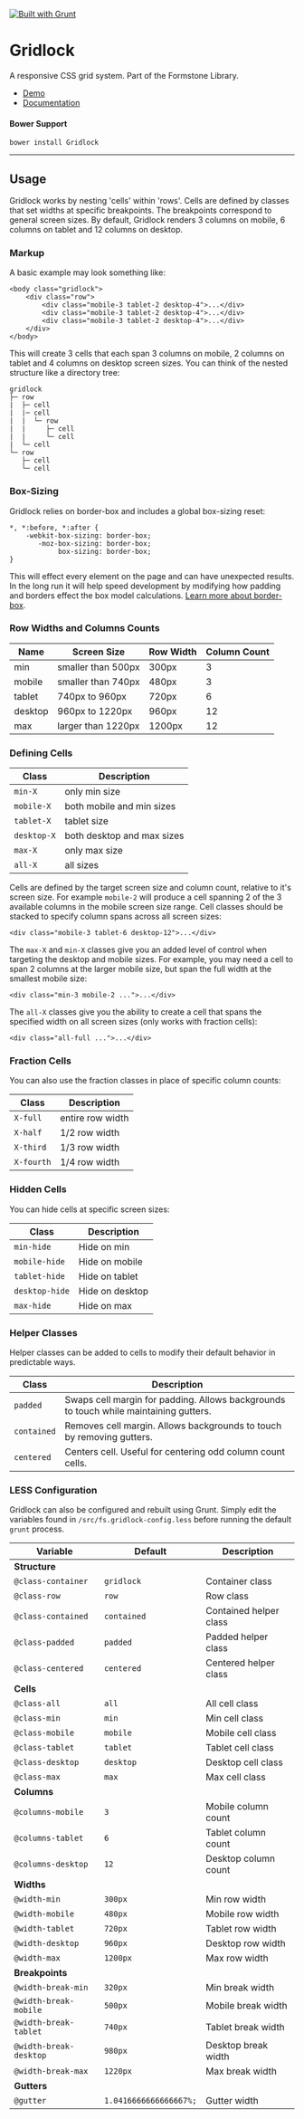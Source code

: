 <a href="http://gruntjs.com" target="_blank"><img src="https://cdn.gruntjs.com/builtwith.png" alt="Built with Grunt"></a> 
# Gridlock 

A responsive CSS grid system. Part of the Formstone Library. 

- [Demo](http://classic.formstone.it/components/Gridlock/demo/index.html) 
- [Documentation](http://classic.formstone.it/gridlock/) 

#### Bower Support 
`bower install Gridlock` 

---

## Usage

Gridlock works by nesting 'cells' within 'rows'. Cells are defined by classes that set widths at specific breakpoints. The breakpoints  correspond to general screen sizes. By default, Gridlock renders 3 columns on mobile, 6 columns on tablet and 12 columns on desktop.

### Markup

A basic example may look something like:

```
<body class="gridlock">
	<div class="row">
		<div class="mobile-3 tablet-2 desktop-4">...</div>
		<div class="mobile-3 tablet-2 desktop-4">...</div>
		<div class="mobile-3 tablet-2 desktop-4">...</div>
	</div>
</body>
```

This will create 3 cells that each span 3 columns on mobile, 2 columns on tablet and 4 columns on desktop screen sizes. You can think of the nested structure like a directory tree:

```
gridlock
├─ row
|  ├─ cell
|  |─ cell
|  |  └─ row
|  |     ├─ cell
|  |     └─ cell
|  └─ cell
└─ row
   ├─ cell
   └─ cell
```

### Box-Sizing

Gridlock relies on border-box and includes a global box-sizing reset:

```
*, *:before, *:after {
	-webkit-box-sizing: border-box;
	   -moz-box-sizing: border-box;
	        box-sizing: border-box;
}
```

This will effect every element on the page and can have unexpected results. In the long run it will help speed development by modifying how padding and borders effect the box model calculations. [Learn more about border-box](http://www.paulirish.com/2012/box-sizing-border-box-ftw/).

### Row Widths and Columns Counts

| Name | Screen Size | Row Width | Column Count |
| --- | --- | --- | --- |
| min | smaller than 500px | 300px | 3 |
| mobile | smaller than 740px | 480px | 3 |
| tablet | 740px to 960px | 720px | 6 |
| desktop | 960px to 1220px | 960px | 12 |
| max | larger than 1220px | 1200px | 12 |

### Defining Cells

| Class | Description |
| --- | --- |
| `min-X` | only min size |
| `mobile-X` | both mobile and min sizes |
| `tablet-X` | tablet size |
| `desktop-X` | both desktop and max sizes |
| `max-X` | only max size |
| `all-X` | all sizes |

Cells are defined by the target screen size and column count, relative to it's screen size. For example `mobile-2` will produce a cell spanning 2 of the 3 available columns in the mobile screen size range. Cell classes should be stacked to specify column spans across all screen sizes:

```
<div class="mobile-3 tablet-6 desktop-12">...</div>
```

The `max-X` and `min-X` classes give you an added level of control when targeting the desktop and mobile sizes. For example, you may need a cell to span 2 columns at the larger mobile size, but span the full width at the smallest mobile size:

```
<div class="min-3 mobile-2 ...">...</div>
```

The `all-X` classes give you the ability to create a cell that spans the specified width on all screen sizes (only works with fraction cells):

```
<div class="all-full ...">...</div>
```

### Fraction Cells

You can also use the fraction classes in place of specific column counts:

| Class | Description |
| --- | --- |
| `X-full` | entire row width |
| `X-half` | 1/2 row width |
| `X-third` | 1/3 row width |
| `X-fourth` | 1/4 row width |

### Hidden Cells

You can hide cells at specific screen sizes:

| Class | Description |
| --- | --- |
| `min-hide` | Hide on min |
| `mobile-hide` | Hide on mobile |
| `tablet-hide` | Hide on tablet |
| `desktop-hide` | Hide on desktop |
| `max-hide` | Hide on max |

### Helper Classes

Helper classes can be added to cells to modify their default behavior in predictable ways.

| Class | Description |
| --- | --- |
| `padded` | Swaps cell margin for padding. Allows backgrounds to touch while maintaining gutters. |
| `contained` | Removes cell margin. Allows backgrounds to touch by removing gutters. |
| `centered` | Centers cell. Useful for centering odd column count cells. |

### LESS Configuration

Gridlock can also be configured and rebuilt using Grunt. Simply edit the variables found in `/src/fs.gridlock-config.less` before running the default `grunt` process.

| Variable | Default | Description |
| --- | --- | --- |
| **Structure** | | |
| `@class-container` | `gridlock` | Container class |
| `@class-row` | `row` | Row class |
| `@class-contained` | `contained` | Contained helper class |
| `@class-padded` | `padded` | Padded helper class |
| `@class-centered` | `centered` | Centered helper class |
| **Cells** | | |
| `@class-all` | `all` | All cell class |
| `@class-min` | `min` | Min cell class |
| `@class-mobile` | `mobile` | Mobile cell class |
| `@class-tablet` | `tablet` | Tablet cell class |
| `@class-desktop` | `desktop` | Desktop cell class |
| `@class-max` | `max` | Max cell class |
| **Columns** | | |
| `@columns-mobile` | `3` | Mobile column count |
| `@columns-tablet` | `6` | Tablet column count |
| `@columns-desktop` | `12` | Desktop column count |
| **Widths** | | |
| `@width-min` | `300px` | Min row width |
| `@width-mobile` | `480px` | Mobile row width |
| `@width-tablet` | `720px` | Tablet row width |
| `@width-desktop` | `960px` | Desktop row width |
| `@width-max` | `1200px` | Max row width |
| **Breakpoints** | | |
| `@width-break-min` | `320px` | Min break width |
| `@width-break-mobile` | `500px` | Mobile break width |
| `@width-break-tablet` | `740px` | Tablet break width |
| `@width-break-desktop` | `980px` | Desktop break width |
| `@width-break-max` | `1220px` | Max break width |
| **Gutters** | | |
| `@gutter` | `1.0416666666666667%;` | Gutter width |